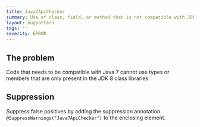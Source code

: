 ```yaml
---
title: Java7ApiChecker
summary: Use of class, field, or method that is not compatible with JDK 7
layout: bugpattern
tags: ''
severity: ERROR
---
```


<!--
*** AUTO-GENERATED, DO NOT MODIFY ***
To make changes, edit the @BugPattern annotation or the explanation in docs/bugpattern.
-->


## The problem
Code that needs to be compatible with Java 7 cannot use types or members that are only present in the JDK 8 class libraries

## Suppression
Suppress false positives by adding the suppression annotation `@SuppressWarnings("Java7ApiChecker")` to the enclosing element.
